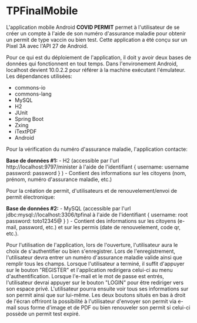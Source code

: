# TPFinalMobile

L'application mobile Android **COVID PERMIT** permet à l'utilisateur de se créer un compte à l'aide de son numéro d'assurance maladie pour obtenir un permit de type vaccin ou bien test.
Cette application a été conçu sur un Pixel 3A avec l'API 27 de Android.

Pour ce qui est du déploiement de l'application, il doit y avoir deux bases de données qui fonctionnent en tout temps.
Dans l'environement Android, localhost devient 10.0.2.2 pour référer à la machine exécutant l'émulateur.
Les dépendances utilisées:
  - commons-io
  - commons-lang
  - MySQL
  - H2
  - JUnit
  - Spring Boot
  - Zxing
  - iTextPDF
  - Android

Pour la vérification du numéro d'assurance maladie, l'application contacte:

  **Base de données #1:**
    - H2 (accessible par l'url http://localhost:9797/minister à l'aide de l'identifiant { username: username password: password } )
    - Contient des informations sur les citoyens (nom, prénom, numéro d'assurance maladie, etc.)
    
Pour la création de permit, d'utilisateurs et de renouvelement/envoi de permit électronique:

  **Base de données #2:**
    - MySQL (accessible par l'url jdbc:mysql://localhost:3306/tpfinal à l'aide de l'identifiant { username: root password: toto12345@ } )
    - Contient des informations sur les citoyens (e-mail, password, etc.) et sur les permis (date de renouvelement, code qr, etc.).
  
Pour l'utilisation de l'application, lors de l'ouverture, l'utilisateur aura le choix de s'authentifier ou bien s'enregistrer.
Lors de l'enregistrement, l'utilisateur devra entrer un numéro d'assurance maladie valide ainsi que remplir tous les champs.
Lorsque l'utilisateur a terminé, il suffit d'appuyer sur le bouton "REGISTER" et l'application redirigera celui-ci au menu d'authentification.
Lorsque l'e-mail et le mot de passe est entrés, l'utilisateur devrai appuyer sur le bouton "LOGIN" pour être rediriger vers son espace privé.
L'utilisateur pourra ensuite voir tous ses informations sur son permit ainsi que sur lui-même.
Les deux boutons situés en bas à droit de l'écran offriront la possibilité à l'utilisateur d'envoyer son permit via e-mail sous forme d'image et de PDF ou bien renouveler son permit si celui-ci possède un permit test expiré.
